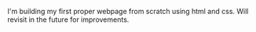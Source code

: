 I'm building my first proper webpage from scratch using html and css. Will revisit in the future for improvements. 
